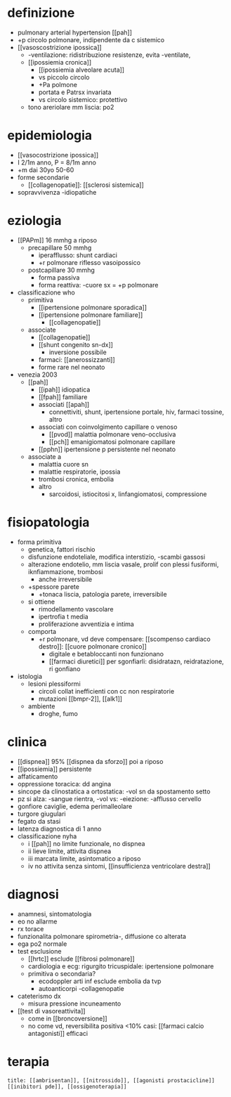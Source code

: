 # definizione
- pulmonary arterial hypertension [[pah]]
- +p circolo polmonare, indipendente da c sistemico
- [[vasoscostrizione ipossica]]
	- -ventilazione: ridistribuzione resistenze, evita -ventilate, 
	- [[ipossiemia cronica]]
		- [[ipossiemia alveolare acuta]]
		- vs piccolo circolo
		- +Pa polmone
		- portata e Patrsx invariata
		- vs circolo sistemico: protettivo
	- tono areriolare mm liscia: po2

# epidemiologia
- [[vasocostrizione ipossica]]
- I 2/1m anno, P = 8/1m anno
- +m dai 30yo 50-60
- forme secondarie
	- [[collagenopatie]]: [[sclerosi sistemica]]
- sopravvivenza -idiopatiche

# eziologia
- [[PAPm]] 16 mmhg a riposo
	- precapillare 50 mmhg
		- iperafflusso: shunt cardiaci
		- +r polmonare riflesso vasoipossico
	- postcapillare 30 mmhg
		- forma passiva
		- forma reattiva: -cuore sx = +p polmonare
- classificazione who
	- primitiva
		- [[ipertensione polmonare sporadica]]
		- [[ipertensione polmonare familiare]]
			- [[collagenopatie]]
	- associate
		- [[collagenopatie]]
		- [[shunt congenito sn-dx]]
			- inversione possibile
		- farmaci: [[anerossizzanti]]
		- forme rare nel neonato
- venezia 2003
	- [[pah]]
		- [[ipah]] idiopatica
		- [[fpah]] familiare
		- associati [[apah]]
			- connettiviti, shunt, ipertensione portale, hiv, farmaci tossine, altro
		- associati con coinvolgimento capillare o venoso
			- [[pvod]] malattia polmonare veno-occlusiva
			- [[pch]] emanigiomatosi polmonare capillare
		- [[pphn]] ipertensione p persistente nel neonato
	- associate a
		- malattia cuore sn
		- malattie respiratorie, ipossia
		- trombosi cronica, embolia
		- altro
			- sarcoidosi, istiocitosi x, linfangiomatosi, compressione

# fisiopatologia
- forma primitiva
	- genetica, fattori rischio
	- disfunzione endoteliale, modifica interstizio, -scambi gassosi
	- alterazione endotelio, mm liscia vasale, prolif con plessi fusiformi, iknfiammazione, trombosi
		- anche irreversibile
	- +spessore parete
		- +tonaca liscia, patologia parete, irreversibile
	- si ottiene
		- rimodellamento vascolare
		- ipertrofia t media
		- proliferazione avventizia e intima
	- comporta
		- +r polmonare, vd deve compensare: [[scompenso cardiaco destro]]: [[cuore polmonare cronico]]
			- digitale e betabloccanti non funzionano
			- [[farmaci diuretici]] per sgonfiarli: disidratazn, reidratazione, ri gonfiano
- istologia
	- lesioni plessiformi
		- circoli collat inefficienti con cc non respiratorie
		- mutazioni [[bmpr-2]], [[alk1]]
	- ambiente
		- droghe, fumo

# clinica
- [[dispnea]] 95% [[dispnea da sforzo]] poi a riposo
- [[ipossiemia]] persistente
- affaticamento
- oppressione toracica: dd angina
- sincope da clinostatica a ortostatica: -vol sn da spostamento setto
- pz si alza: -sangue rientra, -vol vs: -eiezione: -afflusso cervello
- gonfiore caviglie, edema perimalleolare
- turgore giugulari
- fegato da stasi
- latenza diagnostica di 1 anno
- classificazione nyha
	- i [[pah]] no limite funzionale, no dispnea
	- ii lieve limite, attivita dispnea
	- iii marcata limite, asintomatico a riposo
	- iv no attivita senza sintomi, [[insufficienza ventricolare destra]]

# diagnosi
- anamnesi, sintomatologia
- eo no allarme
- rx torace
- funzionalita polmonare spirometria-, diffusione co alterata
- ega po2 normale
- test esclusione
	- [[hrtc]] esclude [[fibrosi polmonare]]
	- cardiologia e ecg: rigurgito tricuspidale: ipertensione polmonare
	- primitiva o secondaria?
		- ecodoppler arti inf esclude embolia da tvp
		- autoanticorpi -collagenopatie
- cateterismo dx
	- misura pressione incuneamento
- [[test di vasoreattivita]]
	- come in [[broncoversione]]
	- no come vd, reversibilita positiva <10% casi: [[farmaci calcio antagonisti]] efficaci

# terapia
```ad-terapia
title: [[ambrisentan]], [[nitrossido]], [[agonisti prostacicline]] [[inibitori pde]], [[ossigenoterapia]]
```